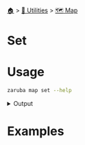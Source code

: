 <!--startTocHeader-->
[🏠](../../README.md) > [🔧 Utilities](../README.md) > [🗺️ Map](README.md)
# Set
<!--endTocHeader-->

# Usage

<!--startCode-->
```bash
zaruba map set --help
```
 
<details>
<summary>Output</summary>
 
```````
Set a value of a jsonMap on a particular key

Usage:
  zaruba map set <jsonMap> <key> <value> [<otherKey> <otherValue>...] [flags]

Examples:

> zaruba list set '{"server": "localhost", "port": 3306}' server stalchmst.com
{"server": "stalchmst.com", "port": 3306}


Flags:
  -h, --help   help for set
```````
</details>
<!--endCode-->

# Examples



<!--startTocSubTopic-->
<!--endTocSubTopic-->